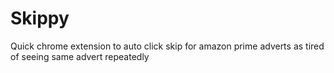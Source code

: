 # Skippy
Quick chrome extension to auto click skip for amazon prime adverts as tired of seeing same advert repeatedly